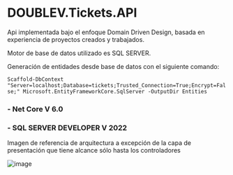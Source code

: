 # DOUBLEV.Tickets.API
Api implementada bajo el enfoque Domain Driven Design, basada en experiencia de proyectos creados y trabajados.

Motor de base de datos utilizado es SQL SERVER. 

Generación de entidades desde base de datos con el siguiente comando:

`Scaffold-DbContext "Server=localhost;Database=tickets;Trusted_Connection=True;Encrypt=False;" Microsoft.EntityFrameworkCore.SqlServer -OutputDir Entities`

### - Net Core V 6.0
### - SQL SERVER DEVELOPER V 2022

Imagen de referencia de arquitectura a excepción de la capa de presentación que tiene alcance sólo hasta los controladores

![image](https://user-images.githubusercontent.com/25182130/219456241-e1508f13-6db3-4fa0-913b-4285951dfade.png)
